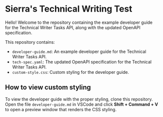 # Sierra's Technical Writing Test

Hello!
Welcome to the repository containing the example developer guide for the Technical Writer Tasks API, along with the updated OpenAPI specification.

This repository contains:
- `developer-guide.md`: An example developer guide for the Technical Writer Tasks API.
- `tech-spec.yaml`: The updated OpenAPI specification for the Technical Writer Tasks API.
- `custom-style.css`: Custom styling for the developer guide.

## How to view custom styling 

To view the developer guide with the proper styling, clone this repository.
Open the file `developer-guide.md` in VSCode and click **Shift + Command + V** to open a preview window that renders the CSS styling.